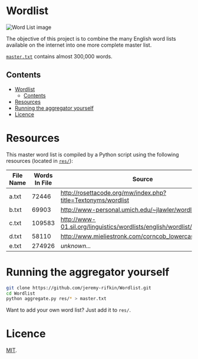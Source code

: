 # Wordlist

![Word List image](https://raw.githubusercontent.com/jeremy-rifkin/Wordlist/graphic/graphic/image3_cropped.png)

The objective of this project is to combine the many English word lists available on the internet into one more complete master list.

[`master.txt`](master.txt) contains almost 300,000 words.

## Contents
- [Wordlist](#wordlist)
	- [Contents](#contents)
- [Resources](#resources)
- [Running the aggregator yourself](#running-the-aggregator-yourself)
- [Licence](#licence)

# Resources

This master word list is compiled by a Python script using the following resources (located in [`res/`](res/)):

| File Name | Words In File | Source |
|-----------|---------------|--------------------------------------------------------------------------|
| a.txt     | 72446         | http://rosettacode.org/mw/index.php?title=Textonyms/wordlist             |
| b.txt     | 69903         | http://www-personal.umich.edu/~jlawler/wordlist                          |
| c.txt     | 109583        | http://www-01.sil.org/linguistics/wordlists/english/wordlist/wordsEn.txt |
| d.txt     | 58110         | http://www.mieliestronk.com/corncob_lowercase.txt                        |
| e.txt     | 274926        | *unknown...* |

# Running the aggregator yourself

```bash
git clone https://github.com/jeremy-rifkin/Wordlist.git
cd Wordlist
python aggregate.py res/* > master.txt
```

Want to add your own word list? Just add it to `res/`.

# Licence

[MIT](LICENSE).
